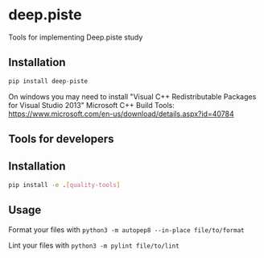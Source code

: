 # deep.piste

Tools for implementing Deep.piste study

## Installation

```python
pip install deep-piste
```

On windows you may need to install "Visual C++ Redistributable Packages for Visual Studio 2013" Microsoft C++ Build Tools: https://www.microsoft.com/en-us/download/details.aspx?id=40784 


## Tools for developers

## Installation

```bash
pip install -e .[quality-tools]
```

## Usage

Format your files with `python3 -m autopep8 --in-place file/to/format`

Lint your files with `python3 -m pylint file/to/lint`